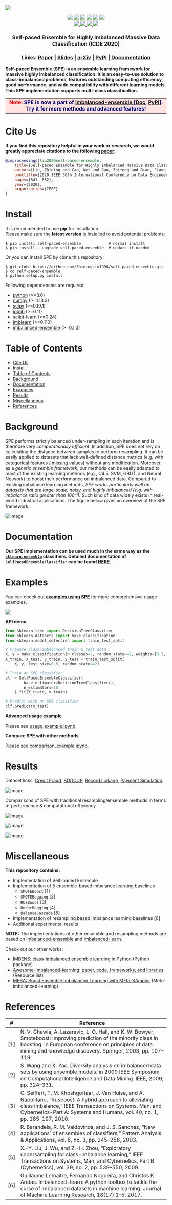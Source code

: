 <!-- <h1 align="center"> Self-paced Ensemble </h1> -->

![](https://raw.githubusercontent.com/ZhiningLiu1998/figures/master/spe/spe_header.png)

<p align="center">
  <a href="https://github.com/ZhiningLiu1998/self-paced-ensemble">
    <img src="https://img.shields.io/badge/ZhiningLiu1998-SPE-orange">
  </a>
  <a href="https://github.com/ZhiningLiu1998/self-paced-ensemble/stargazers">
    <img src="https://img.shields.io/github/stars/ZhiningLiu1998/self-paced-ensemble">
  </a>
  <a href="https://github.com/ZhiningLiu1998/self-paced-ensemble/network/members">
    <img src="https://img.shields.io/github/forks/ZhiningLiu1998/self-paced-ensemble">
  </a>
  <a href="https://github.com/ZhiningLiu1998/self-paced-ensemble/issues">
    <img src="https://img.shields.io/github/issues/ZhiningLiu1998/self-paced-ensemble">
  </a>
  <a href="https://github.com/ZhiningLiu1998/self-paced-ensemble/blob/master/LICENSE">
    <img src="https://img.shields.io/github/license/ZhiningLiu1998/self-paced-ensemble">
  </a>
  <a href="https://pypi.org/project/self-paced-ensemble/">
    <img src="https://badge.fury.io/py/self-paced-ensemble.svg">
  </a>
  <br>
  <a href="https://www.python.org/">
    <img src="https://img.shields.io/pypi/pyversions/self-paced-ensemble.svg">
  </a>
  <a href="https://github.com/ZhiningLiu1998/self-paced-ensemble/graphs/traffic">
    <img src="https://visitor-badge.glitch.me/badge?page_id=ZhiningLiu1998.self-paced-ensemble">
  </a>
  <a href="https://pepy.tech/project/self-paced-ensemble">
    <img src="https://pepy.tech/badge/self-paced-ensemble">
  </a>
  <a href="https://pepy.tech/project/self-paced-ensemble">
    <img src="https://pepy.tech/badge/self-paced-ensemble/month">
  </a>
</p>


<h3 align="center"> Self-paced Ensemble for Highly Imbalanced Massive Data Classification
(ICDE 2020)
</h3>

<h3 align="center">
Links: 
<a href="http://zhiningliu.com/files/ICDE_2020_self_paced_ensemble.pdf">Paper</a> | 
<a href="https://zhiningliu.com/files/ICDE_2020_SPE_slides.pdf">Slides</a> | 
<a href="https://arxiv.org/abs/1909.03500v3">arXiv</a> | 
<a href="https://pypi.org/project/self-paced-ensemble">PyPI</a> | 
<a href="https://imbalanced-ensemble.readthedocs.io/en/latest/api/ensemble/_autosummary/imbalanced_ensemble.ensemble.SelfPacedEnsembleClassifier.html">Documentation</a>
</h3>


**Self-paced Ensemble (SPE) is an ensemble learning framework for massive highly imbalanced classification. It is an easy-to-use solution to class-imbalanced problems, features outstanding computing efficiency, good performance, and wide compatibility with different learning models. This SPE implementation supports multi-class classification.**

<table><tr><td bgcolor=MistyRose align="center"><strong>
<font color='red'>Note: </font> 
<font color=Navy> 
SPE is now a part of <a href="https://github.com/ZhiningLiu1998/imbalanced-ensemble"> imbalanced-ensemble </a> [<a href="https://imbalanced-ensemble.readthedocs.io/en/latest/">Doc</a>, <a href="https://pypi.org/project/imbalanced-ensemble/">PyPI</a>]. Try it for more methods and advanced features!
</font>
</strong></td></tr></table>

# Cite Us

**If you find this repository helpful in your work or research, we would greatly appreciate citations to the following [paper](https://arxiv.org/pdf/1909.03500v3.pdf):**

```bib
@inproceedings{liu2020self-paced-ensemble,
    title={Self-paced Ensemble for Highly Imbalanced Massive Data Classification},
    author={Liu, Zhining and Cao, Wei and Gao, Zhifeng and Bian, Jiang and Chen, Hechang and Chang, Yi and Liu, Tie-Yan},
    booktitle={2020 IEEE 36th International Conference on Data Engineering (ICDE)},
    pages={841--852},
    year={2020},
    organization={IEEE}
}
```

# Install

It is recommended to use **pip** for installation.  
Please make sure the **latest version** is installed to avoid potential problems:
```shell
$ pip install self-paced-ensemble            # normal install
$ pip install --upgrade self-paced-ensemble  # update if needed
```

Or you can install SPE by clone this repository:
```shell
$ git clone https://github.com/ZhiningLiu1998/self-paced-ensemble.git
$ cd self-paced-ensemble
$ python setup.py install
```

Following dependencies are required:
- [python](https://www.python.org/) (>=3.6)
- [numpy](https://numpy.org/) (>=1.13.3)
- [scipy](https://www.scipy.org/) (>=0.19.1)
- [joblib](https://pypi.org/project/joblib/) (>=0.11)
- [scikit-learn](https://scikit-learn.org/stable/) (>=0.24)
- [imblearn](https://pypi.org/project/imblearn/) (>=0.7.0)
- [imbalanced-ensemble](https://pypi.org/project/imbalanced-ensemble/) (>=0.1.3)

# Table of Contents

- [Cite Us](#cite-us)
- [Install](#install)
- [Table of Contents](#table-of-contents)
- [Background](#background)
- [Documentation](#documentation)
- [Examples](#examples)
- [Results](#results)
- [Miscellaneous](#miscellaneous)
- [References](#references)

# Background

SPE performs strictly balanced under-sampling in each iteration and is therefore very *computationally efficient*. In addition, SPE does not rely on calculating the distance between samples to perform resampling. It can be easily applied to datasets that lack well-defined distance metrics (e.g. with categorical features / missing values) without any modification. Moreover, as a *generic ensemble framework*, our methods can be easily adapted to most of the existing learning methods (e.g., C4.5, SVM, GBDT, and Neural Network) to boost their performance on imbalanced data. Compared to existing imbalance learning methods, *SPE works particularly well on datasets that are large-scale, noisy, and highly imbalanced (e.g. with imbalance ratio greater than 100:1).* Such kind of data widely exists in real-world industrial applications. The figure below gives an overview of the SPE framework.

![image](https://raw.githubusercontent.com/ZhiningLiu1998/figures/master/spe/framework.png)

# Documentation

**Our SPE implementation can be used much in the same way as the [`sklearn.ensemble`](https://scikit-learn.org/stable/modules/classes.html#module-sklearn.ensemble) classifiers. Detailed documentation of ``SelfPacedEnsembleClassifier`` can be found [HERE](https://imbalanced-ensemble.readthedocs.io/en/latest/api/ensemble/_autosummary/imbalanced_ensemble.ensemble.SelfPacedEnsembleClassifier.html).**

# Examples

You can check out [**examples using SPE**](https://imbalanced-ensemble.readthedocs.io/en/latest/api/ensemble/_autosummary/imbalanced_ensemble.ensemble.SelfPacedEnsembleClassifier.html#examples-using-imbalanced-ensemble-ensemble-selfpacedensembleclassifier) for more comprehensive usage examples.


![](https://raw.githubusercontent.com/ZhiningLiu1998/figures/master/imbalanced-ensemble/example_gallery_snapshot.png)


**API demo**
```python
from sklearn.tree import DecisionTreeClassifier
from sklearn.datasets import make_classification
from sklearn.model_selection import train_test_split

# Prepare class-imbalanced train & test data
X, y = make_classification(n_classes=2, random_state=42, weights=[0.1, 0.9])
X_train, X_test, y_train, y_test = train_test_split(
    X, y, test_size=0.5, random_state=42)

# Train an SPE classifier
clf = SelfPacedEnsembleClassifier(
        base_estimator=DecisionTreeClassifier(), 
        n_estimators=10,
    ).fit(X_train, y_train)

# Predict with an SPE classifier
clf.predict(X_test)
```

**Advanced usage example**

Please see [usage_example.ipynb](https://github.com/ZhiningLiu1998/self-paced-ensemble/blob/master/examples/usage_example.ipynb).

**Compare SPE with other methods**

Please see [comparison_example.ipynb](https://github.com/ZhiningLiu1998/self-paced-ensemble/blob/master/examples/comparison_example.ipynb).

# Results

Dataset links:
[Credit Fraud](https://www.kaggle.com/mlg-ulb/creditcardfraud), 
[KDDCUP](https://archive.ics.uci.edu/ml/datasets/kdd+cup+1999+data), 
[Record Linkage](https://archive.ics.uci.edu/ml/datasets/Record+Linkage+Comparison+Patterns), 
[Payment Simulation](https://www.kaggle.com/ealaxi/paysim1).  

![image](https://raw.githubusercontent.com/ZhiningLiu1998/figures/master/spe/statistics.png)  

Comparisons of SPE with traditional resampling/ensemble methods in terms of performance & computational efficiency.

<!-- ![image](https://github.com/ZhiningLiu1998/figures/blob/master/spe/results.png) -->

![image](https://raw.githubusercontent.com/ZhiningLiu1998/figures/master/spe/results_resampling.png)

![image](https://raw.githubusercontent.com/ZhiningLiu1998/figures/master/spe/results_ensemble.png)

![image](https://raw.githubusercontent.com/ZhiningLiu1998/figures/master/spe/results_ensemble_curve.png)

# Miscellaneous

**This repository contains:**
- Implementation of Self-paced Ensemble
- Implementation of 5 ensemble-based imbalance learning baselines
  - `SMOTEBoost` [1]
  - `SMOTEBagging` [2]
  - `RUSBoost` [3]
  - `UnderBagging` [4]
  - `BalanceCascade` [5]
- Implementation of resampling based imbalance learning baselines [6]
- Additional experimental results

**NOTE:** The implementations of other ensemble and resampling methods are based on [imbalanced-ensemble](https://github.com/ZhiningLiu1998/imbalanced-ensemble) and [imbalanced-learn](https://github.com/scikit-learn-contrib/imbalanced-learn).

Check out our other works:
- [IMBENS: class-imbalanced ensemble learning in Python](https://github.com/ZhiningLiu1998/imbalanced-ensemble) (Python package)
- [Awesome-imbalanced-learning: paper, code, frameworks, and libraries](https://github.com/ZhiningLiu1998/awesome-imbalanced-learning) (Resource list)
- [MESA: Boost Ensemble Imbalanced Learning with MEta-SAmpler](https://github.com/ZhiningLiu1998/mesa) (Meta-imbalanced-learning)

# References

| #   | Reference |
|-----|-------|
| [1] | N. V. Chawla, A. Lazarevic, L. O. Hall, and K. W. Bowyer, Smoteboost: Improving prediction of the minority class in boosting. in European conference on principles of data mining and knowledge discovery. Springer, 2003, pp. 107–119|
| [2] | S. Wang and X. Yao, Diversity analysis on imbalanced data sets by using ensemble models. in 2009 IEEE Symposium on Computational Intelligence and Data Mining. IEEE, 2009, pp. 324–331.|
| [3] | C. Seiffert, T. M. Khoshgoftaar, J. Van Hulse, and A. Napolitano, “Rusboost: A hybrid approach to alleviating class imbalance,” IEEE Transactions on Systems, Man, and Cybernetics-Part A: Systems and Humans, vol. 40, no. 1, pp. 185–197, 2010.|
| [4] | R. Barandela, R. M. Valdovinos, and J. S. Sanchez, “New applications´ of ensembles of classifiers,” Pattern Analysis & Applications, vol. 6, no. 3, pp. 245–256, 2003.|
| [5] | X.-Y. Liu, J. Wu, and Z.-H. Zhou, “Exploratory undersampling for class-imbalance learning,” IEEE Transactions on Systems, Man, and Cybernetics, Part B (Cybernetics), vol. 39, no. 2, pp. 539–550, 2009.|
| [6] | Guillaume Lemaître, Fernando Nogueira, and Christos K. Aridas. Imbalanced-learn: A python toolbox to tackle the curse of imbalanced datasets in machine learning. Journal of Machine Learning Research, 18(17):1–5, 2017.|